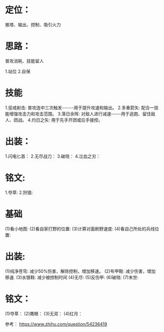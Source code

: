 # 定位：
推塔、输出、控制、吸引火力
# 思路：
普攻消耗、技能留人

1.站位
2.自保

# 技能
1.惩戒射击: 普攻连中三次触发------用于提升攻速和输出。
2.多重箭矢: 配合一技能增强攻击力和攻击范围。
3.落日余晖:
  对敌人进行减速-----用于逃跑、留住敌人、团战。
4.灼日之矢:
  用于先手开团或后手接控。

# 出装：
1.闪电匕首：
2.无尽战刀：
3.破晓：
4.泣血之刃：

# 铭文:
1.夺萃:
2.狩猎:

# 基础
(1)看小地图:
(2)看自家打野的位置:
(3)计算对面刷野速度:
(4)看自己所处的兵线位置:

# 出装:
(1)纯净苍穹: 减少50%伤害，解除控制，增加移速。
(2)布甲鞋: 减少伤害，增加移速.
(3)水银鞋: 减少被控制时间
(4)无尽:
(5)反伤甲:
(6)破晓:
(7)末世:

# 铭文：
(1)夺萃：
(2)鹰眼：
(3)无双：
(4)红月：

参考：
https://www.zhihu.com/question/54236419